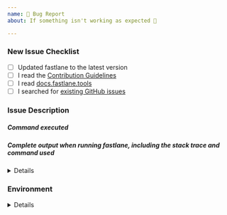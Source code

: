 ```yaml
---
name: 🐛 Bug Report
about: If something isn't working as expected 🤔

---
```


<!-- Thanks for helping fastlane! Before you submit your issue, please make sure you followed our checklist and check the appropriate boxes by putting an x in the [ ]: [x] -->

### New Issue Checklist

- [ ] Updated fastlane to the latest version
- [ ] I read the [Contribution Guidelines](https://github.com/fastlane/fastlane/blob/master/CONTRIBUTING.md)
- [ ] I read [docs.fastlane.tools](https://docs.fastlane.tools)
- [ ] I searched for [existing GitHub issues](https://github.com/fastlane/fastlane/issues)

### Issue Description
<!-- Please include what's happening, expected behavior, and any relevant code samples -->

##### Command executed
<!-- The command you executed on the command line, that resulted in an error -->

##### Complete output when running fastlane, including the stack trace and command used
<!-- 
You can use `--capture_output` as the last commandline argument for many commands to get that collected for you. Otherwise, please do it manually.
Caution: The output of `--capture_output` could contain sensitive data such as application ids, certificate ids, or email addresses. Please make sure you double check the output and replace anything sensitive you don't wish to submit in the issue 
-->

<details>
  <pre> [REPLACE THIS WITH YOUR INFORMATION] </pre>
</details>

### Environment

<!-- 
Please run `fastlane env` and copy the output below. This will help us help you.
If you used `--capture_output` option, please remove this block as it is already included there. 
-->

<details>
  <pre> [REPLACE THIS WITH YOUR INFORMATION] </pre>
</details>
